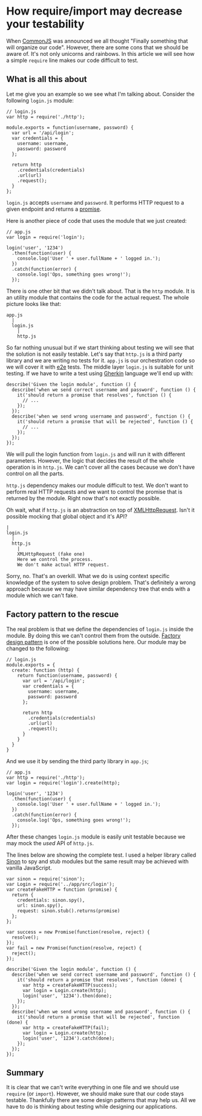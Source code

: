 # How require/import may decrease your testability

When [CommonJS](http://www.commonjs.org/) was announced we all thought "Finally something that will organize our code". However, there are some cons that we should be aware of. It's not only unicorns and rainbows. In this article we will see how a simple `require` line makes our code difficult to test.

## What is all this about

Let me give you an example so we see what I'm talking about. Consider the following `login.js` module:

```
// login.js
var http = require('./http');

module.exports = function(username, password) {
  var url = '/api/login';
  var credentials = {
    username: username,
    password: password
  };

  return http
    .credentials(credentials)
    .url(url)
    .request();
  }
};
```
`login.js` accepts `username` and `password`. It performs HTTP request to a given endpoint and returns a [promise](https://developer.mozilla.org/en-US/docs/Web/JavaScript/Reference/Global_Objects/Promise). 

Here is another piece of code that uses the module that we just created:

```
// app.js
var login = require('login');

login('user', '1234')
  .then(function(user) {
    console.log('User ' + user.fullName + ' logged in.');
  })
  .catch(function(error) {
    console.log('Ops, something goes wrong!');
  });
```

There is one other bit that we didn't talk about. That is the `http` module. It is an utility module that contains the code for the actual request. The whole picture looks like that:

```
app.js
  |
  login.js
    |
    http.js
```

So far nothing unusual but if we start thinking about testing we will see that the solution is not easily testable. Let's say that `http.js` is a third party library and we are writing no tests for it. `app.js` is our orchestration code so we will cover it with [e2e](https://en.wikipedia.org/wiki/System_testing) tests. The middle layer `login.js` is suitable for unit testing. If we have to write a test using [Gherkin](https://github.com/cucumber/cucumber/wiki/Gherkin) language we'll end up with:

```
describe('Given the login module', function () {
  describe('when we send correct username and password', function () {
    it('should return a promise that resolves', function () {
      // ...
    });
  });
  describe('when we send wrong username and password', function () {
    it('should return a promise that will be rejected', function () {
      // ...
    });
  });
});
```
We will pull the login function from `login.js` and will run it with different parameters. However, the logic that decides the result of the whole operation is in `http.js`. We can't cover all the cases because we don't have control on all the parts.

`http.js` dependency makes our module difficult to test. We don't want to perform real HTTP requests and we want to control the promise that is returned by the module. Right now that's not exactly possible.

Oh wait, what if `http.js` is an abstraction on top of [XMLHttpRequest](https://developer.mozilla.org/en-US/docs/Web/API/XMLHttpRequest). Isn't it possible mocking that global object and it's API?

```
|
login.js
  |
  http.js
    |
    XMLHttpRequest (fake one)
    Here we control the process.
    We don't make actual HTTP request.
```

Sorry, no. That's an overkill. What we do is using context specific knowledge of the system to solve design problem. That's definitely a wrong approach because we may have similar dependency tree that ends with a module which we can't fake.

## Factory pattern to the rescue

The real problem is that we define the dependencies of `login.js` inside the module. By doing this we can't control them from the outside. [Factory design pattern](http://addyosmani.com/resources/essentialjsdesignpatterns/book/#factorypatternjavascript) is one of the possible solutions here. Our module may be changed to the following:

```
// login.js
module.exports = {
  create: function (http) {
    return function(username, password) {
      var url = '/api/login';
      var credentials = {
        username: username,
        password: password
      };

      return http
        .credentials(credentials)
        .url(url)
        .request();
      }
    }
  }
}
```
And we use it by sending the third party library in `app.js`;

```
// app.js
var http = require('./http');
var login = require('login').create(http);

login('user', '1234')
  .then(function(user) {
    console.log('User ' + user.fullName + ' logged in.');
  })
  .catch(function(error) {
    console.log('Ops, something goes wrong!');
  });
```

After these changes `login.js` module is easily unit testable because we may mock the *used* API of `http.js`. 

The lines below are showing the complete test. I used a helper library called [Sinon](http://sinonjs.org/docs/) to spy and stub modules but the same result may be achieved with vanilla JavaScript.

```
var sinon = require('sinon');
var Login = require('../app/src/login');
var createFakeHTTP = function (promise) {
  return {
    credentials: sinon.spy(),
    url: sinon.spy(),
    request: sinon.stub().returns(promise)
  };
};

var success = new Promise(function(resolve, reject) {
  resolve();
});
var fail = new Promise(function(resolve, reject) {
  reject();
});

describe('Given the login module', function () {
  describe('when we send correct username and password', function () {
    it('should return a promise that resolves', function (done) {
      var http = createFakeHTTP(success);
      var login = Login.create(http);
      login('user', '1234').then(done);
    });
  });
  describe('when we send wrong username and password', function () {
    it('should return a promise that will be rejected', function (done) {
      var http = createFakeHTTP(fail);
      var login = Login.create(http);
      login('user', '1234').catch(done);
    });
  });
});
```

## Summary

It is clear that we can't write everything in one file and we should use `require` (or `import`). However, we should make sure that our code stays testable. Thankfully there are some design patterns that may help us. All we have to do is thinking about testing while designing our applications.